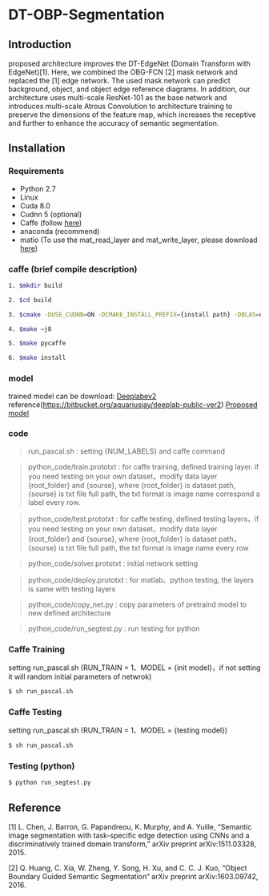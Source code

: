 # DT-OBP-Segmentation 

## Introduction
proposed architecture improves the DT-EdgeNet (Domain Transform with EdgeNet)[1]. Here, we combined the OBG-FCN [2] mask 
network and replaced the [1] edge network. The used mask network can predict background, object, and object edge reference diagrams. In addition, our architecture uses multi-scale ResNet-101 as the base network and introduces multi-scale Atrous Convolution to architecture training to preserve the dimensions of the feature map, which increases the receptive and further to enhance the accuracy of semantic segmentation. 

## Installation
### Requirements

  - Python 2.7 
  - Linux
  - Cuda 8.0
  - Cudnn 5 (optional)
  - Caffe (follow [here](https://github.com/xmyqsh/deeplab-v2))
  - anaconda (recommend)
  - matio (To use the mat_read_layer and mat_write_layer, please download [here](https://sourceforge.net/projects/matio/files/matio/1.5.2/))

### caffe (brief compile description)
```sh
1. $mkdir build

2. $cd build

3. $cmake -DUSE_CUDNN=ON -DCMAKE_INSTALL_PREFIX={install path} -DBLAS=open -DBUILD_matlab=ON ..

4. $make –j8

5. $make pycaffe

6. $make install
```

### model
trained model can be download:
[Deeplabev2](https://drive.google.com/open?id=1BNBlWfQ9dtiJMdD360y5GGId_Eag7w5o) reference(https://bitbucket.org/aquariusjay/deeplab-public-ver2)
[Proposed model](https://drive.google.com/open?id=1IjNv1qADPg40ZoqvkTOWeDChHhho3AKR)

### code 
>run_pascal.sh : setting {NUM_LABELS} and caffe command 

>python_code/train.prototxt : for caffe training, defined training layer. if you need testing on your own dataset，modify data layer {root_folder} and {sourse}, where {root_folder} is dataset path, {sourse} is txt file full path, the txt format is image name correspond a label every row.

>python_code/test.prototxt : 
for caffe testing, defined testing layers，if you need testing on your own dataset，modify data layer {root_folder} and {sourse}, where {root_folder} is dataset path，{sourse} is txt file full path, the txt format is image name every row

>python_code/solver.prototxt : initial network setting

>python_code/deploy.prototxt : for matlab、python testing, the layers is same with testing layers

>python_code/copy_net.py : copy parameters of pretraind model to new defined architecture

>python_code/run_segtest.py : run testing for python 

### Caffe Training 
setting run_pascal.sh (RUN_TRAIN = 1、MODEL = {init model}，if not setting it will random initial parameters of netwrok)
```sh
$ sh run_pascal.sh
```
### Caffe Testing 
setting run_pascal.sh (RUN_TRAIN = 1、MODEL = {testing model})
```sh
$ sh run_pascal.sh
```
### Testing (python)
```sh
$ python run_segtest.py
```

## Reference
[1] L. Chen, J. Barron, G. Papandreou, K. Murphy, and A. Yuille, “Semantic image segmentation with task-specific edge detection using CNNs and a discriminatively trained domain transform,” arXiv preprint arXiv:1511.03328, 2015. 

[2] Q. Huang, C. Xia, W. Zheng, Y. Song, H. Xu, and C. C. J. Kuo, “Object Boundary Guided Semantic Segmentation” arXiv preprint arXiv:1603.09742, 2016. 




